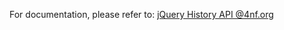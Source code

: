 For documentation, please refer to: [jQuery History API @4nf.org](http://4nf.org/change-content-div/)
